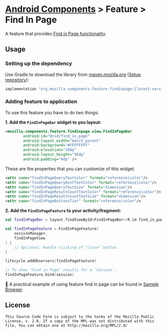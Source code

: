 # [Android Components](../../../README.md) > Feature > Find In Page

A feature that provides [Find in Page functionality](https://support.mozilla.org/en-US/kb/search-contents-current-page-text-or-links).

## Usage

### Setting up the dependency

Use Gradle to download the library from [maven.mozilla.org](https://maven.mozilla.org/) ([Setup repository](../../../README.md#maven-repository)):

```Groovy
implementation "org.mozilla.components:feature-findinpage:{latest-version}"
```

### Adding feature to application

To use this feature you have to do two things:

**1. Add the `FindInPageBar` widget to you layout:**

```xml
<mozilla.components.feature.findinpage.view.FindInPageBar
        android:id="@+id/find_in_page"
        android:layout_width="match_parent"
        android:background="#FFFFFFFF"
        android:elevation="10dp"
        android:layout_height="56dp"
        android:padding="4dp" />
```

These are the properties that you can customize of this widget.
```xml
<attr name="findInPageQueryTextColor" format="reference|color"/>
<attr name="findInPageQueryHintTextColor" format="reference|color"/>
<attr name="findInPageQueryTextSize" format="dimension"/>
<attr name="findInPageResultCountTextColor" format="reference|color"/>
<attr name="findInPageResultCountTextSize" format="dimension"/>
<attr name="findInPageButtonsTint" format="reference|color"/>
```

**2. Add the `FindInPageFeature` to your activity/fragment:**

```kotlin
val findInPageBar = layout.findViewById<FindInPageBar>(R.id.find_in_page)

val findInPageFeature = FindInPageFeature(
    sessionManager,
    findInPageView
) {
    // Optional: Handle clicking of "close" button.
}

lifecycle.addObservers(findInPageFeature)

// To show "Find in Page" results for a `Session`:
findInPageFeature.bind(session)
```

🦊 A practical example of using feature find in page can be found in [Sample Browser](https://github.com/mozilla-mobile/android-components/tree/master/samples/browser).

## License

    This Source Code Form is subject to the terms of the Mozilla Public
    License, v. 2.0. If a copy of the MPL was not distributed with this
    file, You can obtain one at http://mozilla.org/MPL/2.0/

